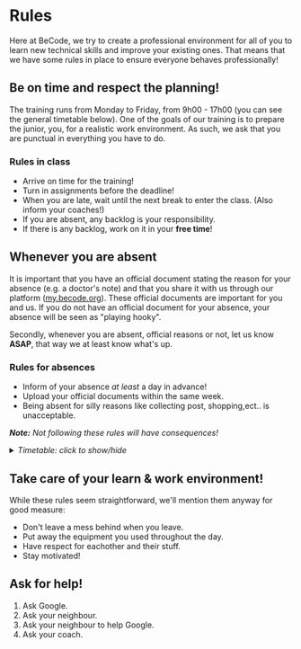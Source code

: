 # Rules

Here at BeCode, we try to create a professional environment for all of you to learn new technical skills and improve your existing ones. That means that we have some rules in place to ensure everyone behaves professionally!

## Be on time and respect the planning!

The training runs from Monday to Friday, from 9h00 - 17h00 (you can see the general timetable below). One of the goals of our training is to prepare the junior, you, for a realistic work environment. As such, we ask that you are punctual in everything you have to do.

### Rules in class

* Arrive on time for the training!
* Turn in assignments before the deadline!
* When you are late, wait until the next break to enter the class. (Also inform your coaches!)
* If you are absent, any backlog is your responsibility.
* If there is any backlog, work on it in your **free time**!

## Whenever you are absent

It is important that you have an official document stating the reason for your absence (e.g. a doctor's note) and that you share it with us through our platform ([my.becode.org](https://my.becode.org/)). These official documents are important for you and us. If you do not have an official document for your absence, your absence will be seen as "playing hooky".

Secondly, whenever you are absent, official reasons or not, let us know **ASAP**, that way we at least know what's up.
### Rules for absences

* Inform of your absence *at least* a day in advance!
* Upload your official documents within the same week.
* Being absent for silly reasons like collecting post, shopping,ect.. is unacceptable.

***Note:** Not following these rules will have consequences!*

<details>
<summary><em>Timetable: click to show/hide</em></summary>
<br>

|Start Time   |Activity                |
|------------:|:-----------------------|
|9h00         |Training                |
|11h00        |Small Break             |
|11h15        |Training                |
|12h30        |Lunch break             |
|13h30        |Presentation & training |         
|14h45        |Small break             |
|15h00        |Training & debrief      |
|17h00        |**Time to go home!**    |

</details>


## Take care of your learn & work environment!

While these rules seem straightforward, we'll mention them anyway for good measure:
* Don't leave a mess behind when you leave.
* Put away the equipment you used throughout the day.
* Have respect for eachother and their stuff.
* Stay motivated!


## Ask for help!

1. Ask Google.
1. Ask your neighbour.
1. Ask your neighbour to help Google.
1. Ask your coach.